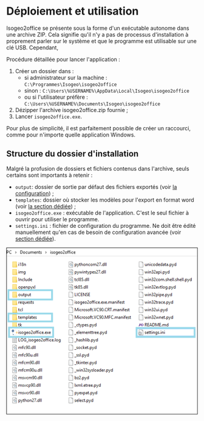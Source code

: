 # Déploiement et utilisation

Isogeo2office se présente sous la forme d'un exécutable autonome dans une archive ZIP. Cela signifie qu'il n'y a pas de processus d'installation à proprement parler sur le système et que le programme est utilisable sur une clé USB. Cependant, 

Procédure détaillée pour lancer l'application :

1. Créer un dossier dans :
   * si administrateur sur la machine : `C:\Programmes\Isogeo\isogeo2office`
   * sinon : `C:\Users\%USERNAME%\AppData\Local\Isogeo\isogeo2office`
   * ou si l'utilisateur préfère : `C:\Users\%USERNAME%\Documents\Isogeo\isogeo2office`
2. Dézipper l'archive isogeo2office.zip fournie ;
3. Lancer `isogeo2office.exe`.

Pour plus de simplicité, il est parfaitement possible de créer un raccourci, comme pour n'importe quelle application Windows.

## Structure du dossier d'installation

Malgré la profusion de dossiers et fichiers contenus dans l'archive, seuls certains sont importants à retenir :

* `output`: dossier de sortie par défaut des fichiers exportés \(voir [la configuration](/configuration/configuration/configui.md)\) ;
* `templates`: dossier où stocker les modèles pour l'export en format word \(voir [la section dédiée](/exporter/export-word/modele-dexport.md)\) ;
* `isogeo2office.exe` : exécutable de l'application. C'est le seul fichier à ouvrir pour utiliser le programme.
* `settings.ini` : fichier de configuration du programme. Ne doit être édité manuellement qu'en cas de besoin de configuration avancée \(voir [section dédiée](/configuration/configuration/configadvanced.md)\).

![](/assets/isogeo2office_install_dir.png)

